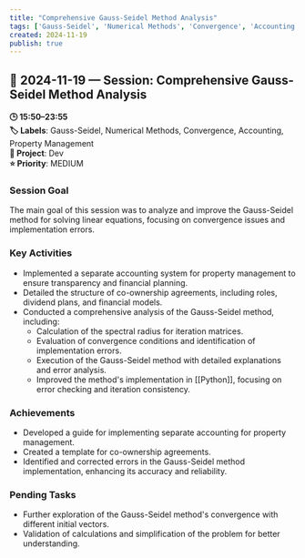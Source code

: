 ```yaml
---
title: "Comprehensive Gauss-Seidel Method Analysis"
tags: ['Gauss-Seidel', 'Numerical Methods', 'Convergence', 'Accounting', 'Property Management']
created: 2024-11-19
publish: true
---
```


## 📅 2024-11-19 — Session: Comprehensive Gauss-Seidel Method Analysis

**🕒 15:50–23:55**  
**🏷️ Labels**: Gauss-Seidel, Numerical Methods, Convergence, Accounting, Property Management  
**📂 Project**: Dev  
**⭐ Priority**: MEDIUM  


### Session Goal
The main goal of this session was to analyze and improve the Gauss-Seidel method for solving linear equations, focusing on convergence issues and implementation errors.

### Key Activities
- Implemented a separate accounting system for property management to ensure transparency and financial planning.
- Detailed the structure of co-ownership agreements, including roles, dividend plans, and financial models.
- Conducted a comprehensive analysis of the Gauss-Seidel method, including:
  - Calculation of the spectral radius for iteration matrices.
  - Evaluation of convergence conditions and identification of implementation errors.
  - Execution of the Gauss-Seidel method with detailed explanations and error analysis.
  - Improved the method's implementation in [[Python]], focusing on error checking and iteration consistency.

### Achievements
- Developed a guide for implementing separate accounting for property management.
- Created a template for co-ownership agreements.
- Identified and corrected errors in the Gauss-Seidel method implementation, enhancing its accuracy and reliability.

### Pending Tasks
- Further exploration of the Gauss-Seidel method's convergence with different initial vectors.
- Validation of calculations and simplification of the problem for better understanding.
